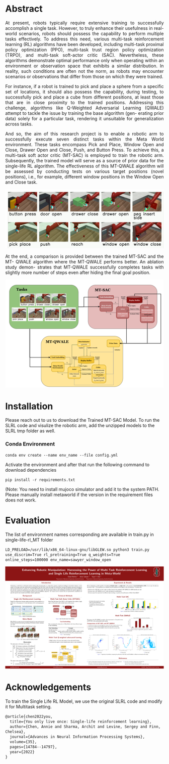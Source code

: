 # Abstract 
 <div align="justify"> 
At present, robots typically require extensive training to successfully accomplish a
single task. However, to truly enhance their usefulness in real-world scenarios, robots
should possess the capability to perform multiple tasks effectively. To address this
need, various multi-task reinforcement learning (RL) algorithms have been developed, including multi-task proximal policy optimization (PPO), multi-task trust region
policy optimization (TRPO), and multi-task soft-actor critic (SAC). Nevertheless,
these algorithms demonstrate optimal performance only when operating within an
environment or observation space that exhibits a similar distribution. In reality, such
conditions are often not the norm, as robots may encounter scenarios or observations
that differ from those on which they were trained.

For instance, if a robot is trained to pick and place a sphere from a specific set of
locations, it should also possess the capability, during testing, to successfully pick and
place a cube from different positions, at least those that are in close proximity to the
trained positions. Addressing this challenge, algorithms like Q-Weighted Adversarial
Learning (QWALE) attempt to tackle the issue by training the base algorithm (gen-
erating prior data) solely for a particular task, rendering it unsuitable for generalization
across tasks.

And so, the aim of this research project is to enable a robotic arm to successfully
execute seven distinct tasks within the Meta World environment. These tasks encompass
Pick and Place, Window Open and Close, Drawer Open and Close, Push, and Button
Press. To achieve this, a multi-task soft actor critic (MT-SAC) is employed to train
the robotic arm. Subsequently, the trained model will serve as a source of prior data
for the single-life RL algorithm. The effectiveness of this MT-QWALE algorithm will
be assessed by conducting tests on various target positions (novel positions), i.e., for
example, different window positions in the Window Open and Close task.

![10 Tasks from Metaworld](tasks_10.png)

At the end, a comparison is provided between the trained MT-SAC and the MT-
QWALE algorithm where the MT-QWALE performs better. An ablation study demon-
strates that MT-QWALE successfully completes tasks with slightly more number of
steps even after hiding the final goal position.
</div>


![Model Overview](cs224.png)

# Installation

Please reach out to us to download the Trained MT-SAC Model. To run the SLRL code and visulize the robotic arm, add the unzipped models to the SLRL tmp folder as well. 

### Conda Environment
 
```  
conda env create --name env_name --file config.yml
```
Activate the environment and after that run the following command to download dependencies
```
pip install -r requirements.txt
```
(Note: You need to install mujoco simulator and add it to the system PATH. Please manually install metaworld if the version in the requirement files does not work.


# Evaluation
The list of environment names corresponding are available in train.py in single-life-rl_MT folder
```
LD_PRELOAD=/usr/lib/x86_64-linux-gnu/libGLEW.so python3 train.py use_discrim=True rl_pretraining=True q_weights=True online_steps=100000 env_name=sawyer_window_open
```


<div> 
<img src = './CS224R__Poster.pdf'></img>
</div>




# Acknowledgements

To train the Single Life RL Model, we use the original SLRL code and modify it for Multitask setting.

```
@article{chen2022you,
  title={You only live once: Single-life reinforcement learning},
  author={Chen, Annie and Sharma, Archit and Levine, Sergey and Finn, Chelsea},
  journal={Advances in Neural Information Processing Systems},
  volume={35},
  pages={14784--14797},
  year={2022}
}
```





